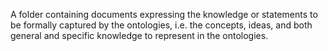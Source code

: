 A folder containing documents expressing the knowledge or statements to be formally captured by the ontologies, i.e. the concepts, ideas, and both general and specific knowledge to represent in the ontologies.

